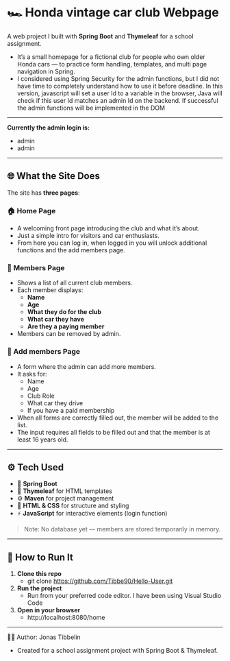 # 🏎️ Honda vintage car club Webpage

A web project I built with **Spring Boot** and **Thymeleaf** for a school assignment.  
- It’s a small homepage for a fictional club for people who own older Honda cars — to practice form handling, templates, and multi page navigation in Spring.
- I considered using Spring Security for the admin functions, but I did not have time to completely understand how to use it before deadline. In this version, javascript will set a user Id to a variable in the browser, Java will check if this user Id matches an admin Id on the backend. If successful the admin functions will be implemented in the DOM
---
**Currently the admin login is:**
- admin
- admin
---

## 🌐 What the Site Does

The site has **three pages**:

### 🏠 Home Page
- A welcoming front page introducing the club and what it’s about.  
- Just a simple intro for visitors and car enthusiasts.
- From here you can log in, when logged in you will unlock additional functions and the add members page.

### 👥 Members Page
- Shows a list of all current club members.  
- Each member displays:
  - **Name**  
  - **Age**  
  - **What they do for the club**  
  - **What car they have**
  - **Are they a paying member**
- Members can be removed by admin.

### 📝 Add members Page
- A form where the admin can add more members.  
- It asks for:
  - Name  
  - Age
  - Club Role
  - What car they drive  
  - If you have a paid membership 
- When all forms are correctly filled out, the member will be added to the list.
- The input requires all fields to be filled out and that the member is at least 16 years old.

---

## ⚙️ Tech Used

- 🌱 **Spring Boot**
- 🎨 **Thymeleaf** for HTML templates
- ⚙️ **Maven** for project management
- 💅 **HTML & CSS** for structure and styling
- ⚡ **JavaScript** for interactive elements (login function)

> Note: No database yet — members are stored temporarily in memory.

---

## 🚀 How to Run It

1. **Clone this repo**
    - git clone https://github.com/Tibbe90/Hello-User.git
2. **Run the project**
   - Run from your preferred code editor. I have been using Visual Studio Code
3. **Open in your browser**
    - http://localhost:8080/home
---

🧑‍💻 Author: Jonas Tibbelin
- Created for a school assignment project with Spring Boot & Thymeleaf.
